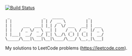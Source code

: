 [![Build Status](https://travis-ci.org/csixteen/LeetCode.svg?branch=master)](https://travis-ci.org/csixteen/LeetCode)

```
 _               _   _____           _
| |             | | /  __ \         | |     
| |     ___  ___| |_| /  \/ ___   __| | ___ 
| |    / _ \/ _ \ __| |    / _ \ / _` |/ _ \
| |___|  __/  __/ |_| \__/\ (_) | (_| |  __/
\_____/\___|\___|\__|\____/\___/ \__,_|\___|
 ```

My solutions to LeetCode problems (https://leetcode.com).
